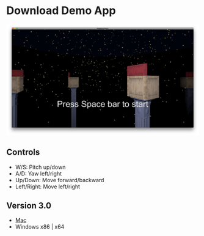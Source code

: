 # Download Demo App

![](/images/NaviSearch_Screenshot01.png)

## Controls
- W/S: Pitch up/down
- A/D: Yaw left/right
- Up/Down: Move forward/backward
- Left/Right: Move left/right

## Version 3.0
- [Mac](https://vault.sfu.ca/index.php/s/TFv6yULEOl9ILtp)
- Windows x86 | x64
